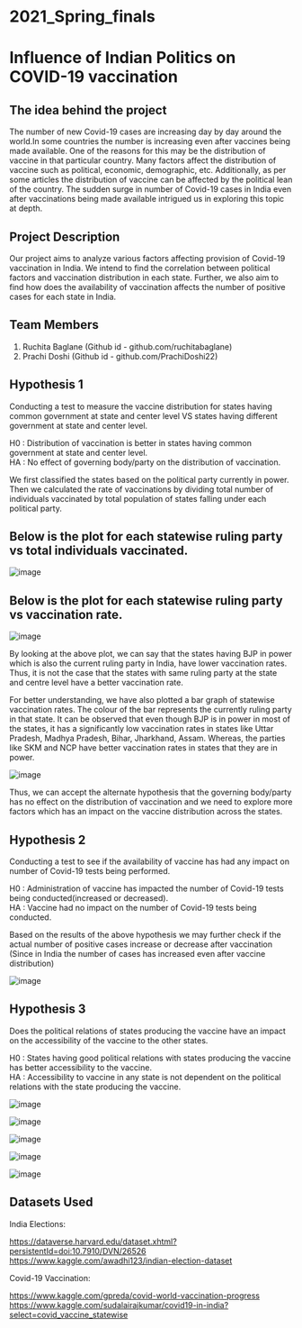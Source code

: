 # 2021_Spring_finals

# Influence of Indian Politics on COVID-19 vaccination

## The idea behind the project

The number of new Covid-19 cases are increasing day by day around the world.In some countries the number is increasing even after vaccines being made available. One of the reasons for this may be the distribution of vaccine in that particular country. Many factors affect the distribution of vaccine such as political, economic, demographic, etc. Additionally, as per some articles the distribution of vaccine can be affected by the political lean of the country. The sudden surge in number of Covid-19 cases in India even after vaccinations being made available intrigued us in exploring this topic at depth.  
## Project Description

Our project aims to analyze various factors affecting provision of Covid-19 vaccination in India. We intend to find the correlation between political factors and vaccination distribution in each state. Further, we also aim to find how does the availability of vaccination affects the number of positive cases for each state in India.

## Team Members

1. Ruchita Baglane (Github id - github.com/ruchitabaglane)
2. Prachi Doshi (Github id - github.com/PrachiDoshi22)

## Hypothesis 1

Conducting a test to measure the vaccine distribution for states having common government at state and center level VS states having different government at state and center level.

H0 : Distribution of vaccination is better in states having common government at state and center level. <br>
HA : No effect of governing body/party on the distribution of vaccination.

We first classified the states based on the political party currently in power. Then we calculated the rate of vaccinations by dividing total number of individuals vaccinated  by total population of states falling under each political party.

## Below is the plot for each statewise ruling party vs total individuals vaccinated.

![image](https://user-images.githubusercontent.com/77983551/117612984-c0208980-b12b-11eb-820a-328c53c7690c.png)

## Below is the plot for each statewise ruling party vs vaccination rate.

![image](https://user-images.githubusercontent.com/77983551/117613101-f4944580-b12b-11eb-8f80-70c4a68aa56c.png)

By looking at the above plot, we can say that the states having BJP in power which is also the current ruling party in India, have lower vaccination rates. Thus, it is not the case that the states with same ruling party at the state and centre level have a better vaccination rate. 

For better understanding, we have also plotted a bar graph of statewise vaccination rates. The colour of the bar represents the currently ruling party in that state. It can be observed that even though BJP is in power in most of the states, it has a significantly low vaccination rates in states like Uttar Pradesh, Madhya Pradesh, Bihar, Jharkhand, Assam. Whereas, the parties like SKM and NCP have better vaccination rates in states that they are in power.

![image](https://user-images.githubusercontent.com/77983551/117613288-476dfd00-b12c-11eb-91e2-3c1018dfcd16.png)

Thus, we can accept the alternate hypothesis that the governing body/party has no effect on the distribution of vaccination and we need to explore more factors which has an impact on the vaccine distribution across the states.


## Hypothesis 2

Conducting a test to see if the availability of vaccine has had any impact on number of Covid-19 tests being performed.

H0 : Administration of vaccine has impacted the number of Covid-19 tests being conducted(increased or decreased).<br>
HA : Vaccine had no impact on the number of Covid-19 tests being conducted.

Based on the results of the above hypothesis we may further check if the actual number of positive cases increase or decrease after vaccination (Since in India the number of cases has increased even after vaccine distribution)

![image](https://user-images.githubusercontent.com/77983776/117367621-0655be80-ae88-11eb-9f58-8e4b1decdbed.png)

## Hypothesis 3

Does the political relations of states producing the vaccine have an impact on the accessibility of the vaccine to the other states.

H0 : States having good political relations with states producing the vaccine has better accessibility to the vaccine.<br>
HA : Accessibility to vaccine in any state is not dependent on the political relations with the state producing the vaccine.

![image](https://user-images.githubusercontent.com/77983551/117613637-cf540700-b12c-11eb-873b-c342d2d41e88.png)

![image](https://user-images.githubusercontent.com/77983551/117613761-fdd1e200-b12c-11eb-9b92-4628be057ce7.png)

![image](https://user-images.githubusercontent.com/77983551/117613834-180bc000-b12d-11eb-83a3-f2e8ded24d19.png)

![image](https://user-images.githubusercontent.com/77983551/117613904-2e198080-b12d-11eb-893b-513e098809f3.png)

![image](https://user-images.githubusercontent.com/77983551/117613985-48535e80-b12d-11eb-93a7-7441b990d3a7.png)


## Datasets Used

India Elections:

https://dataverse.harvard.edu/dataset.xhtml?persistentId=doi:10.7910/DVN/26526
https://www.kaggle.com/awadhi123/indian-election-dataset

Covid-19 Vaccination: 

https://www.kaggle.com/gpreda/covid-world-vaccination-progress
https://www.kaggle.com/sudalairajkumar/covid19-in-india?select=covid_vaccine_statewise



